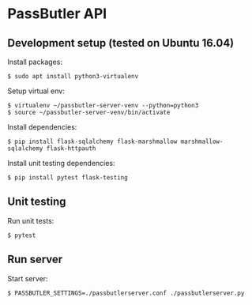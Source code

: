 # PassButler API

## Development setup (tested on Ubuntu 16.04)

Install packages:

    $ sudo apt install python3-virtualenv

Setup virtual env:

    $ virtualenv ~/passbutler-server-venv --python=python3
    $ source ~/passbutler-server-venv/bin/activate

Install dependencies:

    $ pip install flask-sqlalchemy flask-marshmallow marshmallow-sqlalchemy flask-httpauth

Install unit testing dependencies:

    $ pip install pytest flask-testing

## Unit testing

Run unit tests:

    $ pytest

## Run server

Start server:

    $ PASSBUTLER_SETTINGS=./passbutlerserver.conf ./passbutlerserver.py
